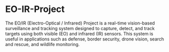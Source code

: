 # EO-IR-Project
The EO/IR (Electro-Optical / Infrared) Project is a real-time vision-based surveillance and tracking system designed to capture, detect, and track targets using both visible (EO) and infrared (IR) sensors. This system is useful in applications such as defense, border security, drone vision, search and rescue, and wildlife monitoring.
